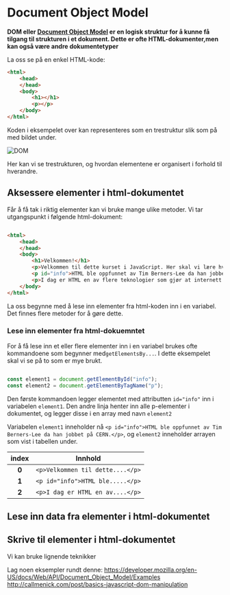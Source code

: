 # Document Object Model

**DOM eller [Document Object Model](https://www.w3.org/TR/WD-DOM/introduction.html) er en logisk struktur for å kunne få tilgang til strukturen i et dokument. Dette er ofte HTML-dokumenter,men kan også være andre dokumentetyper**

La oss se på en enkel HTML-kode:

``` html
<html>
    <head>
    </head>
    <body>
        <h1></h1>
        <p></p>
    </body>
</html>


```

Koden i eksempelet over kan representeres som en trestruktur slik som på med bildet under.

![DOM](https://upload.wikimedia.org/wikipedia/commons/thumb/8/8b/Simpe_HTML_page_DOM.svg/390px-Simpe_HTML_page_DOM.svg.png)

Her kan vi se trestrukturen, og hvordan elementene er organisert i forhold til hverandre.

## Aksessere elementer i html-dokumentet

Får å få tak i riktig elementer kan vi bruke mange ulike metoder. Vi tar utgangspunkt i følgende html-dokument:

``` html

<html>
    <head>
    </head>
    <body>
        <h1>Velkommen!</h1>
        <p>Velkommen til dette kurset i JavaScript. Her skal vi lære hvordan vi kan bruke programmering til å løse en rekke problemer.</p>
        <p id="info">HTML ble oppfunnet av Tim Berners-Lee da han jobbet på CERN.</p>
        <p>I dag er HTML en av flere teknologier som gjør at internett fungerer slik vi kjenner det.</p>
    </body>
</html>

```

La oss begynne med å lese inn elementer fra html-koden inn i en variabel. Det finnes flere metoder for å gøre dette.

### Lese inn elementer fra html-dokuemntet

For å få lese inn et eller flere elementer inn i en variabel brukes ofte kommandoene som begynner med`getElementsBy...`. I dette eksempelet skal vi se på to som er mye brukt.

```javascript

const element1 = document.getElementById("info");
const element2 = document.getElementByTagName("p");
```

Den første kommandoen legger elementet med attributten `id="info"` inn i variabelen `element1`. Den andre linja henter inn alle p-elementer i dokumentet, og legger disse i en array med navn `element2`

Variabelen `element1` inneholder nå `<p id="info">HTML ble oppfunnet av Tim Berners-Lee da han jobbet på CERN.</p>`, og `element2` inneholder arrayen som vist i tabellen under.

|index| Innhold                        |
:----:|:------------------------------:|
|**0**|`<p>Velkommen til dette....</p>`|
|**1**|`<p id="info">HTML ble.....</p>`|
|**2**|`<p>I dag er HTML en av....</p>`|

## Lese inn data fra elementer i html-dokumentet

## Skrive til elementer i html-dokumentet
Vi kan bruke lignende teknikker

Lag noen eksempler rundt denne: https://developer.mozilla.org/en-US/docs/Web/API/Document_Object_Model/Examples
http://callmenick.com/post/basics-javascript-dom-manipulation
